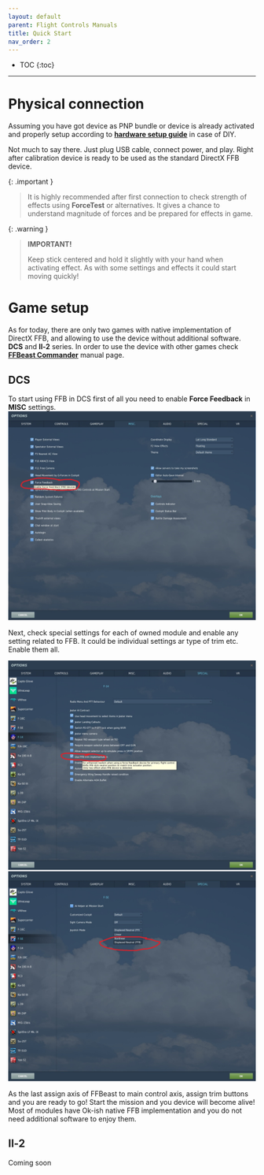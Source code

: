 ```yaml
---
layout: default
parent: Flight Controls Manuals
title: Quick Start
nav_order: 2
---
```


- TOC
{:toc}

---
# Physical connection

Assuming you have got device as PNP bundle or device is already activated and properly setup 
according to [**hardware setup guide**](joystick_maunal_hardware_setup.html) in case of DIY.

Not much to say there. Just plug USB cable, connect power, and play. 
Right after calibration device is ready to be used as the standard DirectX FFB device.

{: .important }
> It is highly recommended after first connection to check strength of effects using **ForceTest** or alternatives. 
> It gives a chance to understand magnitude of forces and be prepared for effects in game. 

{: .warning }
> **IMPORTANT!**
> 
> Keep stick centered and hold it slightly with your hand when activating effect. As with some settings and effects it could start moving quickly! 

# Game setup

As for today, there are only two games with native implementation of DirectX FFB, and allowing to use the device without additional software. **DCS** and **Il-2** series. In order to use the device with other games check [**FFBeast Commander**](joystick_manual_ffbeast_commander.html) manual page. 

## DCS
To start using FFB in DCS first of all you need to enable **Force Feedback** in **MISC** settings.  
<img src="../../assets/images/manual/dcs_enable_ffb.jpg" width="720">

Next, check special settings for each of owned module and enable any setting related to FFB. It could be individual settings ar type of trim etc. Enable them all.

<img src="../../assets/images/manual/dcs_special_01.jpg" width="720">
<img src="../../assets/images/manual/dcs_special_02.jpg" width="720">

As the last assign axis of FFBeast to main control axis, assign trim buttons and you are ready to go! Start the mission and you device will become alive! Most of modules have Ok-ish native FFB implementation and you do not need additional software to enjoy them.  

## Il-2
Coming soon